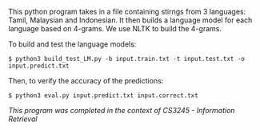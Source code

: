 
This python program takes in a file containing stirngs from 3 languages: Tamil, Malaysian and Indonesian. It then builds a language model for each language based on 4-grams.
We use NLTK to build the 4-grams.

To build and test the language models:
``` {.}
$ python3 build_test_LM.py -b input.train.txt -t input.test.txt -o input.predict.txt
```
Then, to verify the accuracy of the predictions:
``` {.}
$ python3 eval.py input.predict.txt input.correct.txt
```
_This program was completed in the context of CS3245 - Information Retrieval_
